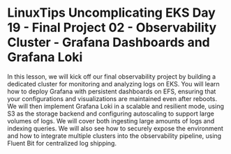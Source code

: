 # LinuxTips Uncomplicating EKS Day 19 - Final Project 02 - Observability Cluster - Grafana Dashboards and Grafana Loki

In this lesson, we will kick off our final observability project by building a dedicated cluster for monitoring and analyzing logs on EKS. You will learn how to deploy Grafana with persistent dashboards on EFS, ensuring that your configurations and visualizations are maintained even after reboots. We will then implement Grafana Loki in a scalable and resilient mode, using S3 as the storage backend and configuring autoscaling to support large volumes of logs. We will cover both ingesting large amounts of logs and indexing queries. We will also see how to securely expose the environment and how to integrate multiple clusters into the observability pipeline, using Fluent Bit for centralized log shipping.